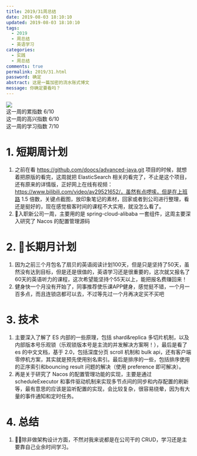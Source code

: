 ```yaml
---
title: 2019/31周总结
date: 2019-08-03 18:10:10
updated: 2019-08-03 18:10:10
tags:
  - 2019
  - 周总结
  - 英语学习
categories: 
  - 实践
  - 周总结
comments: true
permalink: 2019/31.html  
password: 确定
abstract: 这是一篇加密的流水账式博文
message: 你确定要看吗？
---
```


![][0]  
这一周的累指数 6/10  
这一周的高兴指数 6/10   
这一周的学习指数 7/10  

<!--more-->

# 1. 短期周计划

1. 之前在看 https://github.com/doocs/advanced-java.git 项目的时候，就想着把原版的看完，这周就把 ElasticSearch 相关的看完了，不止是这个项目，还有原来的详情版，正好网上在线有视频：https://www.bilibili.com/video/av29521652/，虽然有点啰嗦，但是在上班路 1.5 倍数，关键点截图，放印象笔记的素材，回家或者到公司进行整理，看还是挺好的，现在感觉极客时间的课程不大实用，就没怎么看了。
2. 入职新公司一周，主要用的是 spring-cloud-alibaba 一套组件，这周主要深入研究了 Nacos 的配置管理源码

# 2. 长期月计划

1. 因为之前三个月包名了扇贝的英语阅读计划100天，但是只是坚持了50天，虽然没有达到目标，但是还是很值的，英语学习还是很重要的，这次就又报名了60天的英语听力的课程，这次希望能坚持个55天以上，能把报名费赚回来！
2. 健身快一个月没有开始了，同事推荐使乐课APP健身，感觉挺不错，一个月一百多点，而且连锁店都可以去，不过等先过一个月再决定买不买吧

# 3. 技术

1. 主要深入了解了 ES 内部的一些原理，包括 shard&replica 多切片机制，以及内部版本号乐观锁（乐观锁版本号是主流的并发解决方案啊！），最后是看了 es 的中文文档，基于 2.0，包括深度分页 scroll 机制和 bulk api，还有客户端零停机方案，其实就是预先使用别名索引。最后是排序的一些，包括排序使用的正序索引和bouncing result 问题的解决（使用 preference 即可解决）。
2. 再是关于研究了 Nacos 的配置管理功能的实现，主要是通过 scheduleExecutor 和事件驱动机制来实现多节点间的同步和内存配置的刷新等，最有意思的应该是监听配置的实现，会比较复杂，很容易绕晕，因为有大量的事件通知和定时任务。

# 4. 总结

1. 除非做架构设计方面，不然对我来说都是在公司干的 CRUD，学习还是主要靠自己业余时间学习。

[0]: https://img3.doubanio.com/view/photo/m/public/p792282381.webp